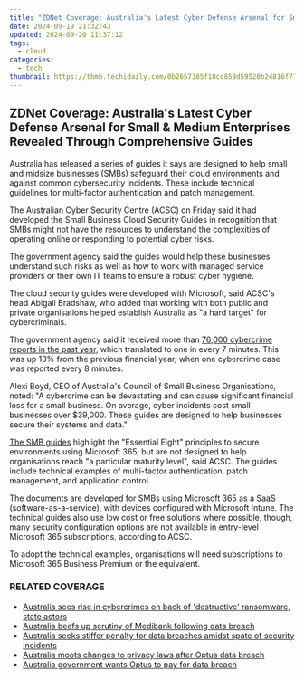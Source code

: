 ```yaml
---
title: "ZDNet Coverage: Australia's Latest Cyber Defense Arsenal for Small & Medium Enterprises Revealed Through Comprehensive Guides"
date: 2024-09-19 21:32:43
updated: 2024-09-20 11:37:12
tags:
  - cloud
categories:
  - tech
thumbnail: https://thmb.techidaily.com/0b2657385f18cc859d59520b24816f771e8e749f151532892ba053a97dc454cb.jpg
---
```


## ZDNet Coverage: Australia's Latest Cyber Defense Arsenal for Small & Medium Enterprises Revealed Through Comprehensive Guides

Australia has released a series of guides it says are designed to help small and midsize businesses (SMBs) safeguard their cloud environments and against common cybersecurity incidents. These include technical guidelines for multi-factor authentication and patch management. 

The Australian Cyber Security Centre (ACSC) on Friday said it had developed the Small Business Cloud Security Guides in recognition that SMBs might not have the resources to understand the complexities of operating online or responding to potential cyber risks. 

The government agency said the guides would help these businesses understand such risks as well as how to work with managed service providers or their own IT teams to ensure a robust cyber hygiene. 

The cloud security guides were developed with Microsoft, said ACSC's head Abigail Bradshaw, who added that working with both public and private organisations helped establish Australia as "a hard target" for cybercriminals. 

The government agency said it received more than [76,000 cybercrime reports in the past year](https://www.zdnet.com/article/australia-sees-rise-in-cybercrimes-on-back-of-destructive-ransomware-state-actors/), which translated to one in every 7 minutes. This was up 13% from the previous financial year, when one cybercrime case was reported every 8 minutes. 

Alexi Boyd, CEO of Australia's Council of Small Business Organisations, noted: "A cybercrime can be devastating and can cause significant financial loss for a small business. On average, cyber incidents cost small businesses over $39,000\. These guides are designed to help businesses secure their systems and data."

[The SMB guides](https://www.cyber.gov.au/acsc/small-and-medium-businesses/small-business-cloud-security-guides) highlight the "Essential Eight" principles to secure environments using Microsoft 365, but are not designed to help organisations reach "a particular maturity level", said ACSC. The guides include technical examples of multi-factor authentication, patch management, and application control. 

The documents are developed for SMBs using Microsoft 365 as a SaaS (software-as-a-service), with devices configured with Microsoft Intune. The technical guides also use low cost or free solutions where possible, though, many security configuration options are not available in entry-level Microsoft 365 subscriptions, according to ACSC.

To adopt the technical examples, organisations will need subscriptions to Microsoft 365 Business Premium or the equivalent.

### RELATED COVERAGE

* [Australia sees rise in cybercrimes on back of 'destructive' ransomware, state actors](https://www.zdnet.com/article/australia-sees-rise-in-cybercrimes-on-back-of-destructive-ransomware-state-actors/)
* [Australia beefs up scrutiny of Medibank following data breach](https://www.zdnet.com/article/australia-beefs-up-scrutiny-of-medibank-following-data-breach/)
* [Australia seeks stiffer penalty for data breaches amidst spate of security incidents](https://www.zdnet.com/article/australia-seeks-stiffer-penalty-for-data-breaches-amidst-spate-of-security-incidents/)
* [Australia moots changes to privacy laws after Optus data breach](https://www.zdnet.com/article/australia-moots-changes-to-privacy-laws-after-optus-data-breach/)
* [Australia government wants Optus to pay for data breach](https://www.zdnet.com/article/australia-government-wants-optus-to-pay-for-data-breach/)

<ins class="adsbygoogle"
     style="display:block"
     data-ad-format="autorelaxed"
     data-ad-client="ca-pub-7571918770474297"
     data-ad-slot="1223367746"></ins>



<ins class="adsbygoogle"
     style="display:block"
     data-ad-client="ca-pub-7571918770474297"
     data-ad-slot="8358498916"
     data-ad-format="auto"
     data-full-width-responsive="true"></ins>
